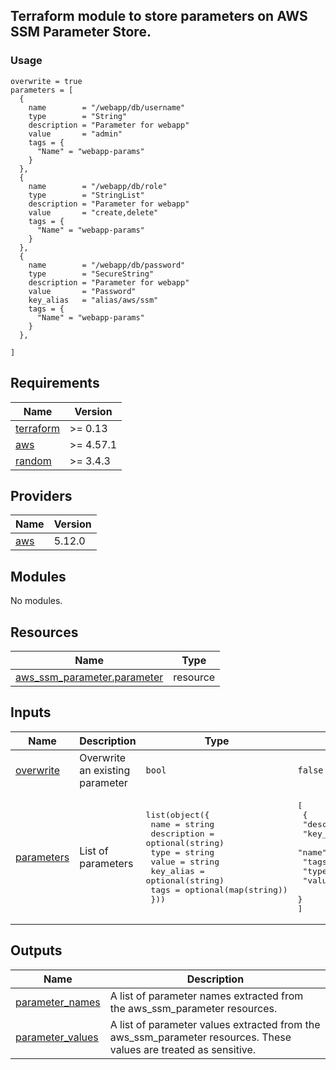 ## Terraform module to store parameters on AWS SSM Parameter Store.
### Usage

```hcl
overwrite = true
parameters = [
  {
    name        = "/webapp/db/username"
    type        = "String"
    description = "Parameter for webapp"
    value       = "admin"
    tags = {
      "Name" = "webapp-params"
    }
  },
  {
    name        = "/webapp/db/role"
    type        = "StringList"
    description = "Parameter for webapp"
    value       = "create,delete"
    tags = {
      "Name" = "webapp-params"
    }
  },
  {
    name        = "/webapp/db/password"
    type        = "SecureString"
    description = "Parameter for webapp"
    value       = "Password"
    key_alias   = "alias/aws/ssm"
    tags = {
      "Name" = "webapp-params"
    }
  },

]
```
<!-- BEGINNING OF PRE-COMMIT-TERRAFORM DOCS HOOK -->
## Requirements

| Name | Version |
|------|---------|
| <a name="requirement_terraform"></a> [terraform](#requirement\_terraform) | >= 0.13 |
| <a name="requirement_aws"></a> [aws](#requirement\_aws) | >= 4.57.1 |
| <a name="requirement_random"></a> [random](#requirement\_random) | >= 3.4.3 |

## Providers

| Name | Version |
|------|---------|
| <a name="provider_aws"></a> [aws](#provider\_aws) | 5.12.0 |

## Modules

No modules.

## Resources

| Name | Type |
|------|------|
| [aws_ssm_parameter.parameter](https://registry.terraform.io/providers/hashicorp/aws/latest/docs/resources/ssm_parameter) | resource |

## Inputs

| Name | Description | Type | Default | Required |
|------|-------------|------|---------|:--------:|
| <a name="input_overwrite"></a> [overwrite](#input\_overwrite) | Overwrite an existing parameter | `bool` | `false` | no |
| <a name="input_parameters"></a> [parameters](#input\_parameters) | List of parameters | <pre>list(object({<br>    name        = string<br>    description = optional(string)<br>    type        = string<br>    value       = string<br>    key_alias   = optional(string)<br>    tags        = optional(map(string))<br>  }))</pre> | <pre>[<br>  {<br>    "description": null,<br>    "key_alias": null,<br>    "name": null,<br>    "tags": null,<br>    "type": null,<br>    "value": null<br>  }<br>]</pre> | no |

## Outputs

| Name | Description |
|------|-------------|
| <a name="output_parameter_names"></a> [parameter\_names](#output\_parameter\_names) | A list of parameter names extracted from the aws\_ssm\_parameter resources. |
| <a name="output_parameter_values"></a> [parameter\_values](#output\_parameter\_values) | A list of parameter values extracted from the aws\_ssm\_parameter resources. These values are treated as sensitive. |
<!-- END OF PRE-COMMIT-TERRAFORM DOCS HOOK -->
